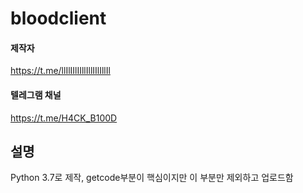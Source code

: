 # bloodclient
#### 제작자
https://t.me/llIlIIlIIllIllIIlIllIl
#### 텔레그램 채널
https://t.me/H4CK_B100D

## 설명
Python 3.7로 제작, getcode부분이 핵심이지만 이 부분만 제외하고 업로드함

